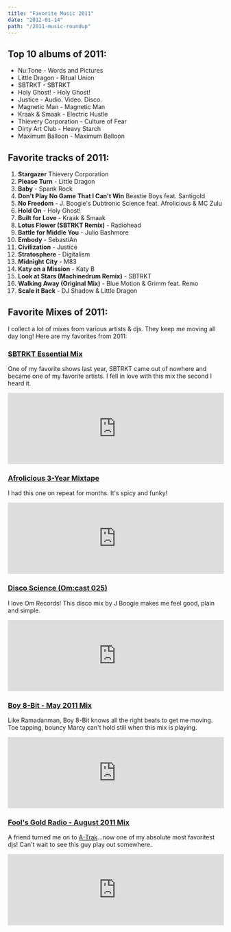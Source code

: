 ```yaml
---
title: "Favorite Music 2011"
date: "2012-01-14"
path: "/2011-music-roundup"
---
```


## Top 10 albums of 2011:

- Nu:Tone - Words and Pictures
- Little Dragon - Ritual Union
- SBTRKT - SBTRKT
- Holy Ghost! - Holy Ghost!
- Justice - Audio. Video. Disco.
- Magnetic Man - Magnetic Man
- Kraak & Smaak - Electric Hustle
- Thievery Corporation - Culture of Fear
- Dirty Art Club - Heavy Starch
- Maximum Balloon - Maximum Balloon

## Favorite tracks of 2011:

1. **Stargazer** Thievery Corporation
2. **Please Turn** - Little Dragon
3. **Baby** - Spank Rock
4. **Don't Play No Game That I Can't Win** Beastie Boys feat. Santigold
5. **No Freedom** - J. Boogie's Dubtronic Science feat. Afrolicious & MC Zulu
6. **Hold On** - Holy Ghost!
7. **Built for Love** - Kraak & Smaak
8. **Lotus Flower (SBTRKT Remix)** - Radiohead
9. **Battle for Middle You** - Julio Bashmore
10. **Embody** - SebastiAn
11. **Civilization** - Justice
12. **Stratosphere** - Digitalism
13. **Midnight City** - M83
14. **Katy on a Mission** - Katy B
15. **Look at Stars (Machinedrum Remix)** - SBTRKT
16. **Walking Away (Original Mix)** - Blue Motion & Grimm feat. Remo
17. **Scale it Back** - DJ Shadow & Little Dragon

## Favorite Mixes of 2011:

I collect a lot of mixes from various artists & djs. They keep me moving all day long! Here are my favorites from 2011:

### [SBTRKT Essential Mix](http://soundcloud.com/sbtrkt/sbtrkt-essential-mix "opens in a new window")

One of my favorite shows last year, SBTRKT came out of nowhere and became one of my favorite artists. I fell in love with this mix the second I heard it.

<iframe width="100%" height="166" scrolling="no" frameborder="no" src="http://w.soundcloud.com/player/?url=http%3A%2F%2Fapi.soundcloud.com%2Ftracks%2F25744365&amp;show_artwork=true"></iframe>

### [Afrolicious 3-Year Mixtape](http://soundcloud.com/afrolicious/afrolicious-3-year-mixtape "opens in a new window")

I had this one on repeat for months. It's spicy and funky!

<iframe width="100%" height="166" scrolling="no" frameborder="no" src="http://w.soundcloud.com/player/?url=http%3A%2F%2Fapi.soundcloud.com%2Ftracks%2F2997273&amp;show_artwork=true"></iframe>

### [Disco Science (Om:cast 025)](http://soundcloud.com/jboogiedubtronic/j-boogie-disco-science-om-cast "opens in a new window")

I love Om Records! This disco mix by J Boogie makes me feel good, plain and simple.

<iframe width="100%" height="166" scrolling="no" frameborder="no" src="http://w.soundcloud.com/player/?url=http%3A%2F%2Fapi.soundcloud.com%2Ftracks%2F24765896&amp;show_artwork=true"></iframe>

### [Boy 8-Bit - May 2011 Mix](http://soundcloud.com/boy8bit/boy-8-bit-may-mix "opens in a new window")

Like Ramadanman, Boy 8-Bit knows all the right beats to get me moving. Toe tapping, bouncy Marcy can't hold still when this mix is playing.

<iframe width="100%" height="166" scrolling="no" frameborder="no" src="http://w.soundcloud.com/player/?url=http%3A%2F%2Fapi.soundcloud.com%2Ftracks%2F15867293&amp;show_artwork=true"></iframe>

### [Fool's Gold Radio - August 2011 Mix](http://soundcloud.com/a-trak/fools-gold-radio-august-2011 "opens in a new window")

A friend turned me on to [A-Trak](http://twitter.com/atrak)...now one of my absolute most favoritest djs! Can't wait to see this guy play out somewhere.

<iframe width="100%" height="166" scrolling="no" frameborder="no" src="http://w.soundcloud.com/player/?url=http%3A%2F%2Fapi.soundcloud.com%2Ftracks%2F21238528&amp;show_artwork=true"></iframe>
